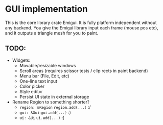 # GUI implementation
This is the core library crate Emigui. It is fully platform independent without any backend. You give the Emigui library input each frame (mouse pos etc), and it outputs a triangle mesh for you to paint.

## TODO:
* Widgets:
    * Movable/resizable windows
    * Scroll areas (requires scissor tests / clip rects in paint backend)
    * Menu bar (File, Edit, etc)
    * One-line text input
    * Color picker
    * Style editor
    * Persist UI state in external storage
* Rename Region to something shorter?
    * `region: &Region` `region.add(...)` :/
    * `gui: &Gui` `gui.add(...)` :)
    * `ui: &Ui` `ui.add(...)` :)
